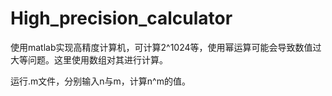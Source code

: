 # High_precision_calculator
使用matlab实现高精度计算机，可计算2^1024等，使用幂运算可能会导致数值过大等问题。这里使用数组对其进行计算。

运行.m文件，分别输入n与m，计算n^m的值。
